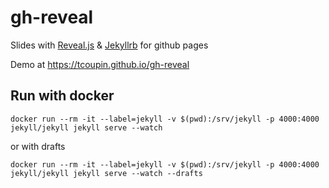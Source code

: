 # gh-reveal
Slides with [Reveal.js](https://github.com/hakimel/reveal.js) & [Jekyllrb](https://jekyllrb.com) for github pages

Demo at https://tcoupin.github.io/gh-reveal

## Run with docker

```
docker run --rm -it --label=jekyll -v $(pwd):/srv/jekyll -p 4000:4000 jekyll/jekyll jekyll serve --watch
```

or with drafts
```
docker run --rm -it --label=jekyll -v $(pwd):/srv/jekyll -p 4000:4000 jekyll/jekyll jekyll serve --watch --drafts
```